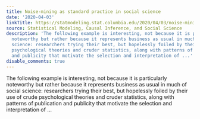 ```yaml
---
title: Noise-mining as standard practice in social science
date: '2020-04-03'
linkTitle: https://statmodeling.stat.columbia.edu/2020/04/03/noise-mining-as-standard-practice-in-social-science/
source: Statistical Modeling, Causal Inference, and Social Science
description: 'The following example is interesting, not because it is particularly
  noteworthy but rather because it represents business as usual in much of social
  science: researchers trying their best, but hopelessly foiled by their use of crude
  psychological theories and cruder statistics, along with patterns of publication
  and publicity that motivate the selection and interpretation of ...'
disable_comments: true
---
```

The following example is interesting, not because it is particularly noteworthy but rather because it represents business as usual in much of social science: researchers trying their best, but hopelessly foiled by their use of crude psychological theories and cruder statistics, along with patterns of publication and publicity that motivate the selection and interpretation of ...
